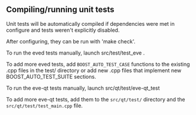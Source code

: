 Compiling/running unit tests
------------------------------------

Unit tests will be automatically compiled if dependencies were met in configure
and tests weren't explicitly disabled.

After configuring, they can be run with 'make check'.

To run the eved tests manually, launch src/test/test_eve .

To add more eved tests, add `BOOST_AUTO_TEST_CASE` functions to the existing
.cpp files in the test/ directory or add new .cpp files that
implement new BOOST_AUTO_TEST_SUITE sections.

To run the eve-qt tests manually, launch src/qt/test/eve-qt_test

To add more eve-qt tests, add them to the `src/qt/test/` directory and
the `src/qt/test/test_main.cpp` file.
